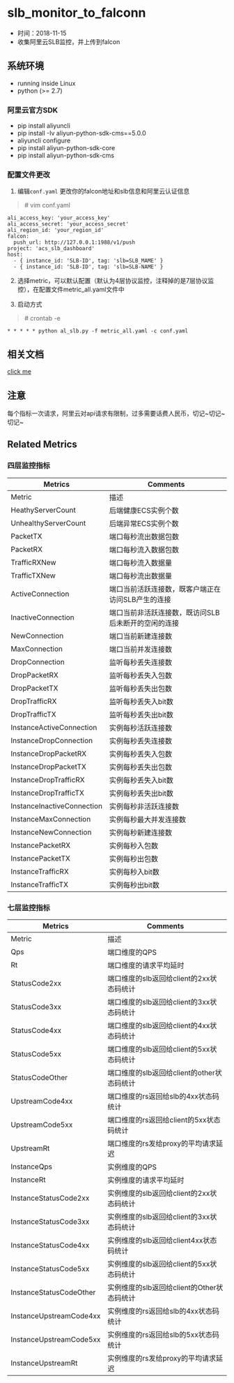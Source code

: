 # slb_monitor_to_falconn

- 时间：2018-11-15
- 收集阿里云SLB监控，并上传到falcon

## 系统环境

- running inside Linux
- python (>= 2.7)

### 阿里云官方SDK

- pip install aliyuncli
- pip install -Iv aliyun-python-sdk-cms==5.0.0
- aliyuncli configure
- pip install aliyun-python-sdk-core
- pip install aliyun-python-sdk-cms

### 配置文件更改

1. 编辑`conf.yaml` 更改你的falcon地址和slb信息和阿里云认证信息
>\# vim conf.yaml
  ```
ali_access_key: 'your_access_key'
ali_access_secret: 'your_access_secret'
ali_region_id: 'your_region_id'
falcon:
    push_url: http://127.0.0.1:1988/v1/push
project: 'acs_slb_dashboard'
host:
    - { instance_id: 'SLB-ID', tag: 'slb=SLB_MAME' }
    - { instance_id: 'SLB-ID', tag: 'slb=SLB-NAME' }

  ```

2. 选择metric，可以默认配置（默认为4层协议监控，注释掉的是7层协议监控），在配置文件metric_all.yaml文件中

3. 启动方式
>\# crontab -e
  ```
* * * * * python al_slb.py -f metric_all.yaml -c conf.yaml

  ```

## 相关文档
[click me](https://help.aliyun.com/document_detail/28622.html?spm=a2c4g.11186623.6.685.2bb83da6imuTkb)

## 注意
每个指标一次请求，阿里云对api请求有限制，过多需要话费人民币，切记~切记~切记~

## Related Metrics
### 四层监控指标
Metrics | Comments
--- | ---
Metric | 描述
HeathyServerCount | 后端健康ECS实例个数
UnhealthyServerCount | 后端异常ECS实例个数
PacketTX | 端口每秒流出数据包数
PacketRX | 端口每秒流入数据包数
TrafficRXNew | 端口每秒流入数据量
TrafficTXNew | 端口每秒流出数据量
ActiveConnection | 端口当前活跃连接数，既客户端正在访问SLB产生的连接
InactiveConnection | 端口当前非活跃连接数，既访问SLB后未断开的空闲的连接
NewConnection | 端口当前新建连接数
MaxConnection | 端口当前并发连接数
DropConnection | 监听每秒丢失连接数
DropPacketRX | 监听每秒丢失入包数
DropPacketTX | 监听每秒丢失出包数
DropTrafficRX | 监听每秒丢失入bit数
DropTrafficTX | 监听每秒丢失出bit数
InstanceActiveConnection | 实例每秒活跃连接数
InstanceDropConnection | 实例每秒丢失连接数
InstanceDropPacketRX | 实例每秒丢失入包数
InstanceDropPacketTX | 实例每秒丢失出包数
InstanceDropTrafficRX | 实例每秒丢失入bit数
InstanceDropTrafficTX | 实例每秒丢失出bit数
InstanceInactiveConnection | 实例每秒非活跃连接数
InstanceMaxConnection | 实例每秒最大并发连接数
InstanceNewConnection | 实例每秒新建连接数
InstancePacketRX | 实例每秒入包数
InstancePacketTX | 实例每秒出包数
InstanceTrafficRX | 实例每秒入bit数
InstanceTrafficTX | 实例每秒出bit数
### 七层监控指标
Metrics | Comments
--- | ---
Metric | 描述
Qps | 端口维度的QPS
Rt | 端口维度的请求平均延时
StatusCode2xx | 端口维度的slb返回给client的2xx状态码统计
StatusCode3xx | 端口维度的slb返回给client的3xx状态码统计
StatusCode4xx | 端口维度的slb返回给client的4xx状态码统计
StatusCode5xx | 端口维度的slb返回给client的5xx状态码统计
StatusCodeOther | 端口维度的slb返回给client的other状态码统计
UpstreamCode4xx | 端口维度的rs返回给slb的4xx状态码统计
UpstreamCode5xx | 端口维度的rs返回给client的5xx状态码统计
UpstreamRt | 端口维度的rs发给proxy的平均请求延迟
InstanceQps | 实例维度的QPS
InstanceRt | 实例维度的请求平均延时
InstanceStatusCode2xx | 实例维度的slb返回给client的2xx状态码统计
InstanceStatusCode3xx | 实例维度的slb返回给client的3xx状态码统计
InstanceStatusCode4xx | 实例维度的slb返回给client4xx状态码统计
InstanceStatusCode5xx | 实例维度的slb返回给client的5xx状态码统计
InstanceStatusCodeOther | 实例维度的slb返回给client的Other状态码统计
InstanceUpstreamCode4xx | 实例维度的rs返回给slb的4xx状态码统计
InstanceUpstreamCode5xx | 实例维度的rs返回给slb的5xx状态码统计
InstanceUpstreamRt | 实例维度的rs发给proxy的平均请求延迟
